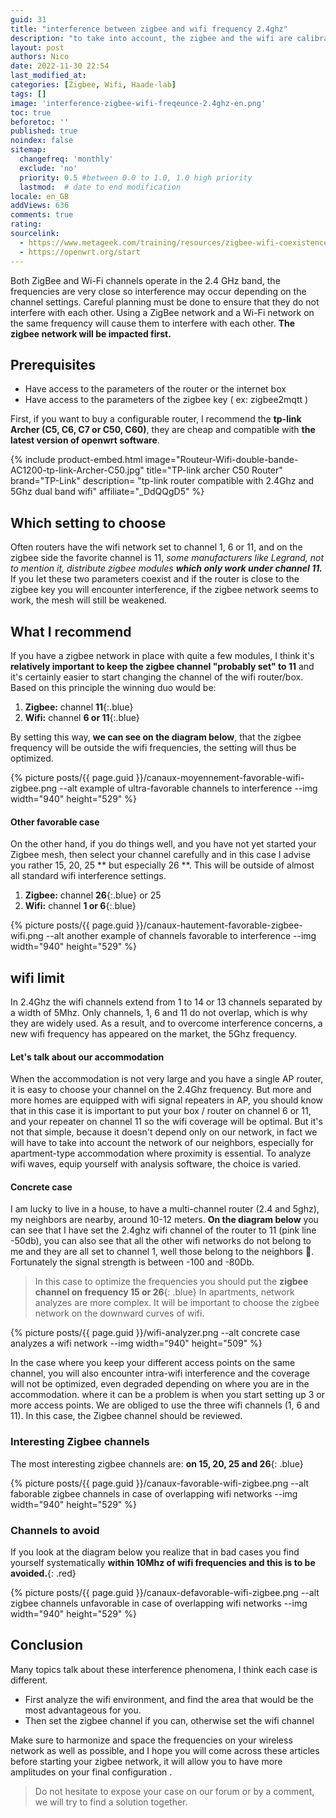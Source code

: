 ```yaml
---
guid: 31
title: "interference between zigbee and wifi frequency 2.4ghz"
description: "to take into account, the zigbee and the wifi are calibrated on the 2.4ghz frequency, some advice to take into account when setting the channels in order to improve the quality of the mesh"
layout: post
authors: Nico
date: 2022-11-30 22:54
last_modified_at: 
categories: [Zigbee, Wifi, Haade-lab]
tags: []
image: 'interference-zigbee-wifi-freqeunce-2.4ghz-en.png'
toc: true
beforetoc: ''
published: true
noindex: false
sitemap:
  changefreq: 'monthly'
  exclude: 'no'
  priority: 0.5 #between 0.0 to 1.0, 1.0 high priority
  lastmod:  # date to end modification
locale: en_GB
addViews: 636
comments: true
rating:  
sourcelink:
  - https://www.metageek.com/training/resources/zigbee-wifi-coexistence/
  - https://openwrt.org/start
---
```


Both ZigBee and Wi-Fi channels operate in the 2.4 GHz band, the frequencies are very close so interference may occur depending on the channel settings. Careful planning must be done to ensure that they do not interfere with each other.
Using a ZigBee network and a Wi-Fi network on the same frequency will cause them to interfere with each other. **The zigbee network will be impacted first.**

## Prerequisites

- Have access to the parameters of the router or the internet box
- Have access to the parameters of the zigbee key ( ex: zigbee2mqtt )

First, if you want to buy a configurable router, I recommend the **tp-link Archer (C5, C6, C7 or C50, C60)**, they are cheap and compatible with **the latest version of openwrt software**.

{% include product-embed.html image="Routeur-Wifi-double-bande-AC1200-tp-link-Archer-C50.jpg" title="TP-link archer C50 Router" brand="TP-Link" description= "tp-link router compatible with 2.4Ghz and 5Ghz dual band wifi" affiliate="_DdQQgD5" %}

## Which setting to choose

Often routers have the wifi network set to channel 1, 6 or 11, and on the zigbee side the favorite channel is 11, *some manufacturers like Legrand, not to mention it, distribute zigbee modules **which only work under channel 11.***
If you let these two parameters coexist and if the router is close to the zigbee key you will encounter interference, if the zigbee network seems to work, the mesh will still be weakened.

## What I recommend

If you have a zigbee network in place with quite a few modules, I think it's **relatively important to keep the zigbee channel "probably set" to 11** and it's certainly easier to start changing the channel of the wifi router/box.
Based on this principle the winning duo would be:

1. **Zigbee:** channel **11**{:.blue}
2. **Wifi:** channel **6 or 11**{:.blue}

By setting this way, **we can see on the diagram below**, that the zigbee frequency will be outside the wifi frequencies, the setting will thus be optimized.

{% picture posts/{{ page.guid }}/canaux-moyennement-favorable-wifi-zigbee.png --alt example of ultra-favorable channels to interference --img width="940" height="529" %}

#### Other favorable case

On the other hand, if you do things well, and you have not yet started your Zigbee mesh, then select your channel carefully and in this case I advise you rather 15, 20, 25 ** but especially 26 **. This will be outside of almost all standard wifi interference settings.

1. **Zigbee:** channel **26**{:.blue} or 25
2. **Wifi:** channel **1 or 6**{:.blue}

{% picture posts/{{ page.guid }}/canaux-hautement-favorable-zigbee-wifi.png --alt another example of channels favorable to interference --img width="940" height="529" %}

## wifi limit

In 2.4Ghz the wifi channels extend from 1 to 14 or 13 channels separated by a width of 5Mhz. Only channels, 1, 6 and 11 do not overlap, which is why they are widely used. As a result, and to overcome interference concerns, a new wifi frequency has appeared on the market, the 5Ghz frequency.

#### Let's talk about our accommodation

When the accommodation is not very large and you have a single AP router, it is easy to choose your channel on the 2.4Ghz frequency. But more and more homes are equipped with wifi signal repeaters in AP, you should know that in this case it is important to put your box / router on channel 6 or 11, and your repeater on channel 11 so the wifi coverage will be optimal.
But it's not that simple, because it doesn't depend only on our network, in fact we will have to take into account the network of our neighbors, especially for apartment-type accommodation where proximity is essential. To analyze wifi waves, equip yourself with analysis software, the choice is varied.

#### Concrete case

I am lucky to live in a house, to have a multi-channel router (2.4 and 5ghz), my neighbors are nearby, around 10-12 meters. **On the diagram below** you can see that I have set the 2.4ghz wifi channel of the router to 11 (pink line -50db), you can also see that all the other wifi networks do not belong to me and they are all set to channel 1, well those belong to the neighbors 🤬. Fortunately the signal strength is between -100 and -80Db.

> In this case to optimize the frequencies you should put the **zigbee channel on frequency 15 or 26**{: .blue}
> In apartments, network analyzes are more complex. It will be important to choose the zigbee network on the downward curves of wifi.

{% picture posts/{{ page.guid }}/wifi-analyzer.png --alt concrete case analyzes a wifi network --img width="940" height="509" %}

In the case where you keep your different access points on the same channel, you will also encounter intra-wifi interference and the coverage will not be optimized, even degraded depending on where you are in the accommodation. where it can be a problem is when you start setting up 3 or more access points. We are obliged to use the three wifi channels (1, 6 and 11).
In this case, the Zigbee channel should be reviewed.

### Interesting Zigbee channels

The most interesting zigbee channels are:
**on 15, 20, 25 and 26**{: .blue}

{% picture posts/{{ page.guid }}/canaux-favorable-wifi-zigbee.png --alt faborable zigbee channels in case of overlapping wifi networks --img width="940" height="529" %}

### Channels to avoid

If you look at the diagram below you realize that in bad cases you find yourself systematically **within 10Mhz of wifi frequencies and this is to be avoided.**{: .red}

{% picture posts/{{ page.guid }}/canaux-defavorable-wifi-zigbee.png --alt zigbee channels unfavorable in case of overlapping wifi networks --img width="940" height="529" %}

## Conclusion

Many topics talk about these interference phenomena, I think each case is different.
- First analyze the wifi environment, and find the area that would be the most advantageous for you.
- Then set the zigbee channel if you can, otherwise set the wifi channel
  
Make sure to harmonize and space the frequencies on your wireless network as well as possible, and I hope you will come across these articles before starting your zigbee network, it will allow you to have more amplitudes on your final configuration .

> Do not hesitate to expose your case on our forum or by a comment, we will try to find a solution together.